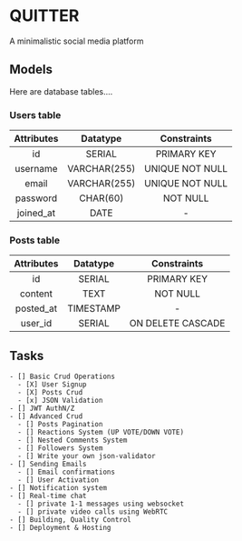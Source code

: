 # QUITTER
A minimalistic social media platform

## Models
Here are database tables....

### Users table
| Attributes  | Datatype     | Constraints     |
|    :----:   |    :----:    |    :----:       |
| id          | SERIAL       | PRIMARY KEY     |
| username    | VARCHAR(255) | UNIQUE NOT NULL |
| email       | VARCHAR(255) | UNIQUE NOT NULL |
| password    | CHAR(60)     | NOT NULL        |
| joined_at   | DATE         | -               |

### Posts table
| Attributes  | Datatype     | Constraints       |
|    :----:   |    :----:    |    :----:         |
| id          | SERIAL       | PRIMARY KEY       |
| content     | TEXT         | NOT NULL          |
| posted_at   | TIMESTAMP    | -                 |
| user_id     | SERIAL       | ON DELETE CASCADE |

## Tasks
    - [] Basic Crud Operations
      - [X] User Signup
      - [X] Posts Crud
      - [x] JSON Validation
    - [] JWT AuthN/Z
    - [] Advanced Crud
      - [] Posts Pagination
      - [] Reactions System (UP VOTE/DOWN VOTE)
      - [] Nested Comments System
      - [] Followers System
      - [] Write your own json-validator
    - [] Sending Emails
      - [] Email confirmations
      - [] User Activation
    - [] Notification system
    - [] Real-time chat
      - [] private 1-1 messages using websocket
      - [] private video calls using WebRTC
    - [] Building, Quality Control
    - [] Deployment & Hosting